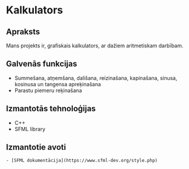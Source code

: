# Kalkulators

## Apraksts
  Mans projekts ir, grafiskais kalkulators, ar dažiem aritmetiskam darbībam.

## Galvenās funkcijas
  - Summešana, atņemšana, dališana, reizinašana, kapinašana, sinusa, kosinusa un tangensa apreķinašana
  - Parastu piemeru reķinašana

## Izmantotās tehnoloģijas
  - С++
  - SFML library

## Izmantotie avoti
	- [SFML dokumentācija](https://www.sfml-dev.org/style.php)
